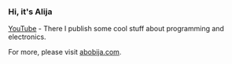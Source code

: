 ### Hi, it's Alija

[YouTube](https://youtube.com/AlijaBobija) - There I publish some cool stuff about programming and electronics.

For more, please visit [abobija.com](https://abobija.com).

